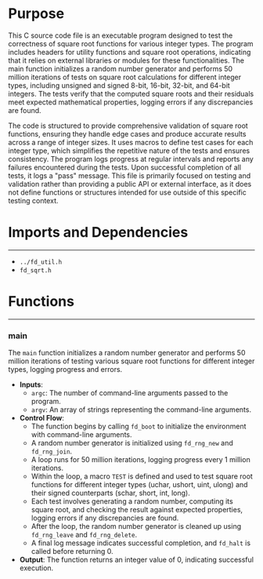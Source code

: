 # Purpose
This C source code file is an executable program designed to test the correctness of square root functions for various integer types. The program includes headers for utility functions and square root operations, indicating that it relies on external libraries or modules for these functionalities. The main function initializes a random number generator and performs 50 million iterations of tests on square root calculations for different integer types, including unsigned and signed 8-bit, 16-bit, 32-bit, and 64-bit integers. The tests verify that the computed square roots and their residuals meet expected mathematical properties, logging errors if any discrepancies are found.

The code is structured to provide comprehensive validation of square root functions, ensuring they handle edge cases and produce accurate results across a range of integer sizes. It uses macros to define test cases for each integer type, which simplifies the repetitive nature of the tests and ensures consistency. The program logs progress at regular intervals and reports any failures encountered during the tests. Upon successful completion of all tests, it logs a "pass" message. This file is primarily focused on testing and validation rather than providing a public API or external interface, as it does not define functions or structures intended for use outside of this specific testing context.
# Imports and Dependencies

---
- `../fd_util.h`
- `fd_sqrt.h`


# Functions

---
### main<!-- {{#callable:main}} -->
The `main` function initializes a random number generator and performs 50 million iterations of testing various square root functions for different integer types, logging progress and errors.
- **Inputs**:
    - `argc`: The number of command-line arguments passed to the program.
    - `argv`: An array of strings representing the command-line arguments.
- **Control Flow**:
    - The function begins by calling `fd_boot` to initialize the environment with command-line arguments.
    - A random number generator is initialized using `fd_rng_new` and `fd_rng_join`.
    - A loop runs for 50 million iterations, logging progress every 1 million iterations.
    - Within the loop, a macro `TEST` is defined and used to test square root functions for different integer types (uchar, ushort, uint, ulong) and their signed counterparts (schar, short, int, long).
    - Each test involves generating a random number, computing its square root, and checking the result against expected properties, logging errors if any discrepancies are found.
    - After the loop, the random number generator is cleaned up using `fd_rng_leave` and `fd_rng_delete`.
    - A final log message indicates successful completion, and `fd_halt` is called before returning 0.
- **Output**: The function returns an integer value of 0, indicating successful execution.


